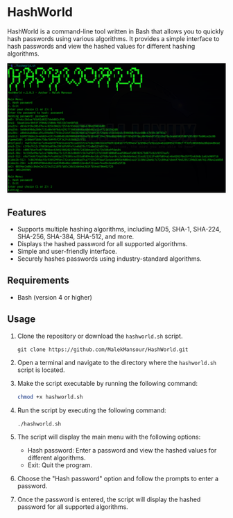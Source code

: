# HashWorld

HashWorld is a command-line tool written in Bash that allows you to quickly hash passwords using various algorithms. It provides a simple interface to hash passwords and view the hashed values for different hashing algorithms.

![HashWorld Screenshot](screenshothashworld.png)

## Features

- Supports multiple hashing algorithms, including MD5, SHA-1, SHA-224, SHA-256, SHA-384, SHA-512, and more.
- Displays the hashed password for all supported algorithms.
- Simple and user-friendly interface.
- Securely hashes passwords using industry-standard algorithms.

## Requirements

- Bash (version 4 or higher)

## Usage

1. Clone the repository or download the `hashworld.sh` script.
    ```
    git clone https://github.com/MalekMansour/HashWorld.git
    ```
2. Open a terminal and navigate to the directory where the `hashworld.sh` script is located.
3. Make the script executable by running the following command:

    ```bash
    chmod +x hashworld.sh
    ```

5. Run the script by executing the following command: 

    ```bash
    ./hashworld.sh
    ```

6. The script will display the main menu with the following options:
   - Hash password: Enter a password and view the hashed values for different algorithms.
   - Exit: Quit the program.

7. Choose the "Hash password" option and follow the prompts to enter a password.
8. Once the password is entered, the script will display the hashed password for all supported algorithms.

